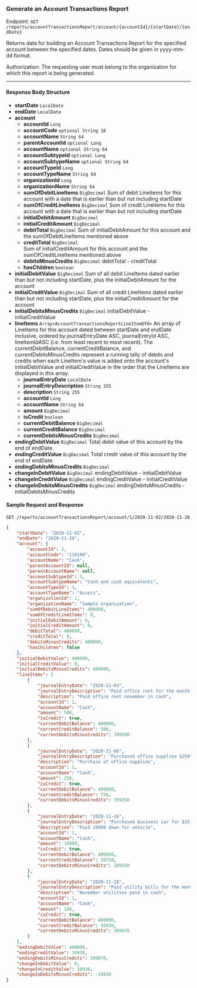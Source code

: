 ### Generate an Account Transactions Report

Endpoint: `GET /reports/accountTransactionsReport/account/{accountId}/{startDate}/{endDate}`

Returns data for building an Account Transactions Report for the specified account between the specified dates. Dates should be given in yyyy-mm-dd format.

Authorization: The requesting user must belong to the organization for which this report is being generated.

___
#### Response Body Structure
- **startDate** `LocalDate`
- **endDate** `LocalDate`
- **account** 
	- **accountId** `Long`
	- **accountCode** `optional String 16`
	- **accountName** `String 64`
	- **parentAccountId** `optional Long`
	- **accountName** `optional String 64`
	- **accountSubtypeId** `optional Long`
	- **accountSubtypeName** `optional String 64`
	- **accountTypeId** `Long`
	- **accountTypeName** `String 64`
	- **organizationId** `Long`
	- **organizationName** `String 64`
	- **sumOfDebitLineItems** `BigDecimal`
		Sum of debit Lineitems for this account with a date that is earlier than but not including startDate
	- **sumOfCreditLineItems** `BigDecimal`
		Sum of credit Lineitems for this account with a date that is earlier than but not including startDate
	- **initialDebitAmount** `BigDecimal`
	- **initialCreditAmount** `BigDecimal`
	- **debitTotal** `BigDecimal`
		Sum of initialDebitAmount for this account and the sumOfDebitLineItems mentioned above
	- **creditTotal** `BigDecimal`	
		Sum of initialCreditAmount for this account and the sumOfCreditLineItems mentioned above
	- **debitsMinusCredits** `BigDecimal`
		debitTotal - creditTotal
	- **hasChildren** `boolean`
- **initialDebitValue** `BigDecimal`
	Sum of all debit LineItems dated earlier than but not including startDate, plus the initialDebitAmount for the account
- **initialCreditValue** `BigDecimal`
	Sum of all credit LineItems dated earlier than but not including startDate, plus the initialCreditAmount for the account
- **initialDebitsMinusCredits** `BigDecimal`
	initialDebitValue - initialCreditValue
- **lineItems** `Array<AccountTransactionsReportLineItemDTO>`
	An array of LineItems for this account dated between startDate and endDate inclusive, ordered by journalEntryDate ASC, journalEntryId ASC, lineItemIdASC (i.e. from least recent to most recent). The currentDebitBalance, currentCreditBalance, and currentDebitsMinusCredits represent a running tally of debits and credits when each LineItem's value is added onto the account's initialDebitValue and initialCreditValue in the order that the LineItems are displayed in this array.
	- **journalEntryDate** `LocalDate`
	- **journalEntryDescription** `String 255`
	- **description** `String 255`
	- **accountId** `Long`
	- **accountName** `String 64`
	- **amount** `BigDecimal`
	- **isCredit** `boolean`
	- **currentDebitBalance** `BigDecimal`
	- **currentCreditBalance** `BigDecimal`
	- **currentDebitsMinusCredits** `BigDecimal`
- **endingDebitValue** `BigDecimal`
	Total debit value of this account by the end of endDate.
- **endingCreditValue** `BigDecimal`
	Total credit value of this account by the end of endDate.
- **endingDebitsMinusCredits** `BigDecimal`
- **changeInDebitValue** `BigDecimal`
	endingDebitValue - initialDebitValue
- **changeInCreditValue** `BigDecimal`
	endingCreditValue - initialCreditValue
- **changeInDebitsMinusCredits** `BigDecimal`
	endingDebitsMinusCredits - initialDebitsMinusCredits

#### Sample Request and Response
`GET /reports/accountTransactionsReport/account/1/2020-11-02/2020-11-28`

```json
{
    "startDate": "2020-11-02",
    "endDate": "2020-11-28",
    "account": {
        "accountId": 1,
        "accountCode": "110100",
        "accountName": "Cash",
        "parentAccountId": null,
        "parentAccountName": null,
        "accountSubtypeId": 1,
        "accountSubtypeName": "Cash and cash equivalents",
        "accountTypeId": 1,
        "accountTypeName": "Assets",
        "organizationId": 1,
        "organizationName": "Sample organization",
        "sumOfDebitLineItems": 400000,
        "sumOfCreditLineItems": 0,
        "initialDebitAmount": 0,
        "initialCreditAmount": 0,
        "debitTotal": 400000,
        "creditTotal": 0,
        "debitsMinusCredits": 400000,
        "hasChildren": false
    },
    "initialDebitValue": 400000,
    "initialCreditValue": 0,
    "initialDebitsMinusCredits": 400000,
    "lineItems": [
        {
            "journalEntryDate": "2020-11-03",
            "journalEntryDescription": "Paid office rent for the month of November $500",
            "description": "Paid office rent november in cash",
            "accountId": 1,
            "accountName": "Cash",
            "amount": 500,
            "isCredit": true,
            "currentDebitBalance": 400000,
            "currentCreditBalance": 500,
            "currentDebitsMinusCredits": 399500
        },
        {
            "journalEntryDate": "2020-11-06",
            "journalEntryDescription": "Purchased office supplies $250",
            "description": "Purchase of office supplies",
            "accountId": 1,
            "accountName": "Cash",
            "amount": 250,
            "isCredit": true,
            "currentDebitBalance": 400000,
            "currentCreditBalance": 750,
            "currentDebitsMinusCredits": 399250
        },
        {
            "journalEntryDate": "2020-11-16",
            "journalEntryDescription": "Purchased business car for $25,000. Paid $10,000 cash and issued a note for the balance.",
            "description": "Paid 10000 down for vehicle",
            "accountId": 1,
            "accountName": "Cash",
            "amount": 10000,
            "isCredit": true,
            "currentDebitBalance": 400000,
            "currentCreditBalance": 10750,
            "currentDebitsMinusCredits": 389250
        },
        {
            "journalEntryDate": "2020-11-28",
            "journalEntryDescription": "Paid utility bills for the month of November $180.",
            "description": "November utilities paid in cash",
            "accountId": 1,
            "accountName": "Cash",
            "amount": 180,
            "isCredit": true,
            "currentDebitBalance": 400000,
            "currentCreditBalance": 10930,
            "currentDebitsMinusCredits": 389070
        }
    ],
    "endingDebitValue": 400000,
    "endingCreditValue": 10930,
    "endingDebitsMinusCredits": 389070,
    "changeInDebitValue": 0,
    "changeInCreditValue": 10930,
    "changeInDebitsMinusCredits": -10930
}
```

